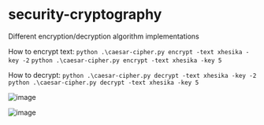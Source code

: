 # security-cryptography
Different encryption/decryption algorithm implementations

How to encrypt text:
`python .\caesar-cipher.py encrypt -text xhesika -key -2`
`python .\caesar-cipher.py encrypt -text xhesika -key 5`

How to decrypt:
`python .\caesar-cipher.py decrypt -text xhesika -key -2`
`python .\caesar-cipher.py decrypt -text xhesika -key 5`


![image](https://user-images.githubusercontent.com/104888662/217848748-68c36c49-05e6-4285-843a-6fa623fc4643.png)

![image](https://user-images.githubusercontent.com/104888662/217848903-5aafb158-42fb-4cc6-8f88-962125c82238.png)
